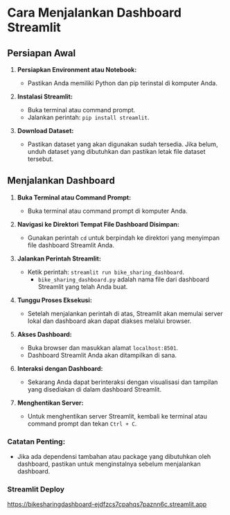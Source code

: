 # Cara Menjalankan Dashboard Streamlit

## Persiapan Awal

1. **Persiapkan Environment atau Notebook:**
   - Pastikan Anda memiliki Python dan pip terinstal di komputer Anda.

2. **Instalasi Streamlit:**
   - Buka terminal atau command prompt.
   - Jalankan perintah: `pip install streamlit`.

3. **Download Dataset:**
   - Pastikan dataset yang akan digunakan sudah tersedia. Jika belum, unduh dataset yang dibutuhkan dan pastikan letak file dataset tersebut.

## Menjalankan Dashboard

1. **Buka Terminal atau Command Prompt:**
   - Buka terminal atau command prompt di komputer Anda.

2. **Navigasi ke Direktori Tempat File Dashboard Disimpan:**
   - Gunakan perintah `cd` untuk berpindah ke direktori yang menyimpan file dashboard Streamlit Anda.

3. **Jalankan Perintah Streamlit:**
   - Ketik perintah: `streamlit run bike_sharing_dashboard`.
     - `bike_sharing_dashboard.py` adalah nama file dari dashboard Streamlit yang telah Anda buat.

4. **Tunggu Proses Eksekusi:**
   - Setelah menjalankan perintah di atas, Streamlit akan memulai server lokal dan dashboard akan dapat diakses melalui browser.

5. **Akses Dashboard:**
   - Buka browser dan masukkan alamat `localhost:8501`.
   - Dashboard Streamlit Anda akan ditampilkan di sana.

6. **Interaksi dengan Dashboard:**
   - Sekarang Anda dapat berinteraksi dengan visualisasi dan tampilan yang disediakan di dalam dashboard Streamlit.

7. **Menghentikan Server:**
   - Untuk menghentikan server Streamlit, kembali ke terminal atau command prompt dan tekan `Ctrl + C`.

### Catatan Penting:

- Jika ada dependensi tambahan atau package yang dibutuhkan oleh dashboard, pastikan untuk menginstalnya sebelum menjalankan dashboard.

### Streamlit Deploy
https://bikesharingdashboard-ejdfzcs7cpahqs7paznn6c.streamlit.app
